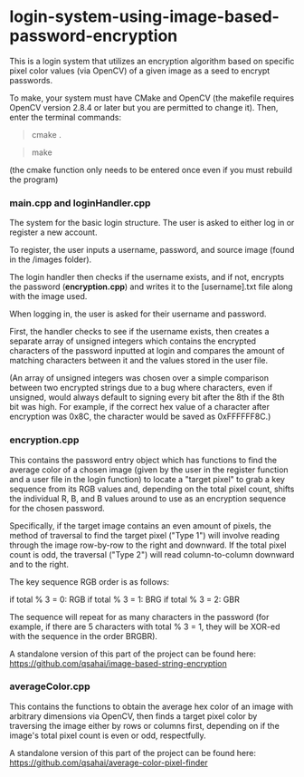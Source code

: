 # login-system-using-image-based-password-encryption
This is a login system that utilizes an encryption algorithm based on specific pixel color values (via OpenCV) of a given image as a seed to encrypt passwords.

To make, your system must have CMake and OpenCV (the makefile requires OpenCV version 2.8.4 or later but you are permitted to change it). Then, enter the terminal commands:

> cmake .

> make

(the cmake function only needs to be entered once even if you must rebuild the program)

### main.cpp and loginHandler.cpp
The system for the basic login structure. The user is asked to either log in or register a new account.

To register, the user inputs a username, password, and source image (found in the /images folder).

The login handler then checks if the username exists, and if not, encrypts the password (**encryption.cpp**) and writes it to the [username].txt file along with the image used.

When logging in, the user is asked for their username and password.

First, the handler checks to see if the username exists, then creates a separate array of unsigned integers which contains the encrypted characters of the password inputted at login and compares the amount of matching characters between it and the values stored in the user file.

(An array of unsigned integers was chosen over a simple comparison between two encrypted strings due to a bug where characters, even if unsigned, would always default to signing every bit after the 8th if the 8th bit was high. For example, if the correct hex value of a character after encryption was 0x8C, the character would be saved as 0xFFFFFF8C.)

### encryption.cpp
This contains the password entry object which has functions to find the average color of a chosen image (given by the user in the register function and a user file in the login function) to locate a "target pixel" to grab a key sequence from its RGB values and, depending on the total pixel count, shifts the individual R, B, and B values around to use as an encryption sequence for the chosen password.

Specifically, if the target image contains an even amount of pixels, the method of traversal to find the target pixel ("Type 1") will involve reading through the image row-by-row to the right and downward. If the total pixel count is odd, the traversal ("Type 2") will read column-to-column downward and to the right.

The key sequence RGB order is as follows:

if total % 3 = 0: RGB if total % 3 = 1: BRG if total % 3 = 2: GBR

The sequence will repeat for as many characters in the password (for example, if there are 5 characters with total % 3 = 1, they will be XOR-ed with the sequence in the order BRGBR).

A standalone version of this part of the project can be found here: https://github.com/qsahai/image-based-string-encryption

### averageColor.cpp
This contains the functions to obtain the average hex color of an image with arbitrary dimensions via OpenCV, then finds a target pixel color by traversing the image either by rows or columns first, depending on if the image's total pixel count is even or odd, respectfully.

A standalone version of this part of the project can be found here: https://github.com/qsahai/average-color-pixel-finder
